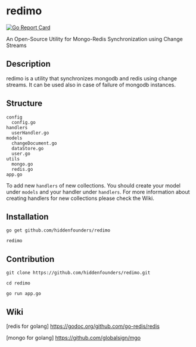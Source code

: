 # redimo
[![Go Report Card](https://goreportcard.com/badge/github.com/hiddenfounders/redimo)](https://goreportcard.com/report/github.com/hiddenfounders/redimo)

An Open-Source Utility for Mongo-Redis Synchronization using Change Streams

## Description
redimo is a utility that synchronizes mongodb and redis using change streams. It can be used also in case of failure of mongodb instances.

## Structure
```
config
  config.go
handlers
  userHandler.go
models
  changeDocument.go
  dataStore.go
  user.go
utils
  mongo.go
  redis.go
app.go
```
To add new `handlers` of new collections. You should create your model under `models` and your handler under `handlers`. For more information about creating handlers for new collections please check the Wiki.

## Installation
`go get github.com/hiddenfounders/redimo`

`redimo`

## Contribution
`git clone https://github.com/hiddenfounders/redimo.git`

`cd redimo`

`go run app.go`

## Wiki
[redis for golang] https://godoc.org/github.com/go-redis/redis

[mongo for golang] https://github.com/globalsign/mgo
